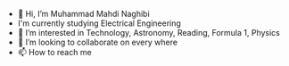 - 👋 Hi, I’m Muhammad Mahdi Naghibi
- I'm currently studying Electrical Engineering 
- 👀 I’m interested in Technology, Astronomy, Reading, Formula 1, Physics
- 💞️ I’m looking to collaborate on every where
- 📫 How to reach me 



<!---
smmnaghibi/smmnaghibi is a ✨ special ✨ repository because its `README.md` (this file) appears on your GitHub profile.
You can click the Preview link to take a look at your changes.
--->
